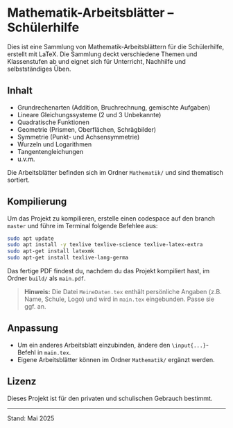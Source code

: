 # Mathematik-Arbeitsblätter – Schülerhilfe

Dies ist eine Sammlung von Mathematik-Arbeitsblättern für die Schülerhilfe, erstellt mit LaTeX. Die Sammlung deckt verschiedene Themen und Klassenstufen ab und eignet sich für Unterricht, Nachhilfe und selbstständiges Üben.

## Inhalt

- Grundrechenarten (Addition, Bruchrechnung, gemischte Aufgaben)
- Lineare Gleichungssysteme (2 und 3 Unbekannte)
- Quadratische Funktionen
- Geometrie (Prismen, Oberflächen, Schrägbilder)
- Symmetrie (Punkt- und Achsensymmetrie)
- Wurzeln und Logarithmen
- Tangentengleichungen
- u.v.m.

Die Arbeitsblätter befinden sich im Ordner `Mathematik/` und sind thematisch sortiert.

## Kompilierung

Um das Projekt zu kompilieren, erstelle einen codespace auf den branch `master` und führe im Terminal folgende Befehlee aus:
```bash
sudo apt update 
sudo apt install -y texlive texlive-science texlive-latex-extra
sudo apt-get install latexmk
sudo apt-get install texlive-lang-germa
```

Das fertige PDF findest du, nachdem du das Projekt kompiliert hast, im Ordner `build/` als `main.pdf`.

> **Hinweis:** Die Datei `MeineDaten.tex` enthält persönliche Angaben (z.B. Name, Schule, Logo) und wird in `main.tex` eingebunden. Passe sie ggf. an.

## Anpassung

- Um ein anderes Arbeitsblatt einzubinden, ändere den `\input{...}`-Befehl in `main.tex`.
- Eigene Arbeitsblätter können im Ordner `Mathematik/` ergänzt werden.

## Lizenz

Dieses Projekt ist für den privaten und schulischen Gebrauch bestimmt.

---
Stand: Mai 2025

